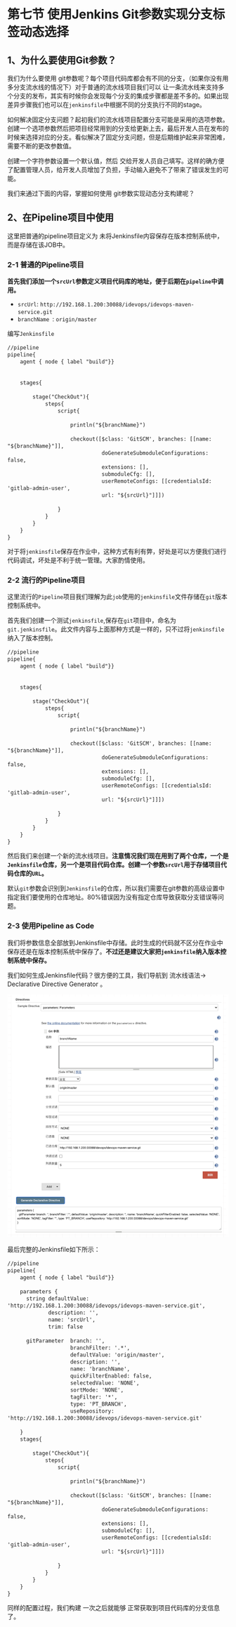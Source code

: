 # 第七节 使用Jenkins Git参数实现分支标签动态选择

## 1、为什么要使用Git参数？

我们为什么要使用 git参数呢？每个项目代码库都会有不同的分支，（如果你没有用多分支流水线的情况下）对于普通的流水线项目我们可以 让一条流水线来支持多个分支的发布，其实有时候你会发现每个分支的集成步骤都是差不多的。如果出现差异步骤我们也可以在`jenkinsfile`中根据不同的分支执行不同的stage。

如何解决固定分支问题？起初我们的流水线项目配置分支可能是采用的选项参数。创建一个选项参数然后把项目经常用到的分支给更新上去，最后开发人员在发布的时候来选择对应的分支。看似解决了固定分支问题，但是后期维护起来非常困难，需要不断的更改参数值。

创建一个字符参数设置一个默认值，然后 交给开发人员自己填写。这样的确方便了配置管理人员，给开发人员增加了负担，手动输入避免不了带来了错误发生的可能。

我们来通过下面的内容，掌握如何使用 git参数实现动态分支构建呢？

## 2、在Pipeline项目中使用

这里把普通的pipeline项目定义为 未将Jenkinsfile内容保存在版本控制系统中，而是存储在该JOB中。

### 2-1 普通的Pipeline项目

**首先我们添加一个`srcUrl`参数定义项目代码库的地址，便于后期在`pipeline`中调用。**

* `srcUrl`: `http://192.168.1.200:30088/idevops/idevops-maven-service.git`
* `branchName `: `origin/master`

编写`Jenkinsfile`

```
//pipeline
pipeline{
    agent { node { label "build"}}
    
    
    stages{

        stage("CheckOut"){
            steps{
                script{
                   
                    println("${branchName}")
                
                    checkout([$class: 'GitSCM', branches: [[name: "${branchName}"]], 
                              doGenerateSubmoduleConfigurations: false, 
                              extensions: [], 
                              submoduleCfg: [], 
                              userRemoteConfigs: [[credentialsId: 'gitlab-admin-user', 
                              url: "${srcUrl}"]]])

                }
            }
        }
    }
}
```


对于将`jenkinsfile`保存在作业中，这种方式有利有弊，好处是可以方便我们进行代码调试，坏处是不利于统一管理。大家酌情使用。

### 2-2 流行的Pipeline项目

这里流行的`Pipeline`项目我们理解为此`job`使用的`jenkinsfile`文件存储在`git`版本控制系统中。

首先我们创建一个测试`jenkinsfile`,保存在`git`项目中，命名为`git.jenkinsfile`。此文件内容与上面那种方式是一样的，只不过将`jenkinsfile`纳入了版本控制。

```
//pipeline
pipeline{
    agent { node { label "build"}}
    
    
    stages{

        stage("CheckOut"){
            steps{
                script{
                   
                    println("${branchName}")
                
                    checkout([$class: 'GitSCM', branches: [[name: "${branchName}"]], 
                              doGenerateSubmoduleConfigurations: false, 
                              extensions: [], 
                              submoduleCfg: [], 
                              userRemoteConfigs: [[credentialsId: 'gitlab-admin-user', 
                              url: "${srcUrl}"]]])

                }
            }
        }
    }
}
```

然后我们来创建一个新的流水线项目。**注意情况我们现在用到了两个仓库，一个是`Jenkinsfile`仓库，另一个是项目代码仓库。创建一个参数`srcUrl`用于存储项目代码仓库的`URL`。**

默认`git`参数会识别到`Jenkinsfile`的仓库，所以我们需要在git参数的高级设置中指定我们要使用的仓库地址。80%错误因为没有指定仓库导致获取分支错误等问题。

### 2-3 使用Pipeline as Code

我们将参数信息全部放到Jenkinsfile中存储。此时生成的代码就不区分在作业中保存还是在版本控制系统中保存了。**不过还是建议大家把`jenkinsfile`纳入版本控制系统中保存。**

我们如何生成Jenkinsfile代码？很方便的工具，我们导航到 流水线语法-> Declarative Directive Generator 。

![Alt Image Text](../images/chp2_7_1.png "Body image")

最后完整的Jenkinsfile如下所示：

```
//pipeline
pipeline{
    agent { node { label "build"}}
    
    parameters {
      string defaultValue: 'http://192.168.1.200:30088/idevops/idevops-maven-service.git', 
             description: '', 
             name: 'srcUrl', 
             trim: false
             
      gitParameter  branch: '', 
                    branchFilter: '.*', 
                    defaultValue: 'origin/master', 
                    description: '', 
                    name: 'branchName', 
                    quickFilterEnabled: false, 
                    selectedValue: 'NONE', 
                    sortMode: 'NONE', 
                    tagFilter: '*', 
                    type: 'PT_BRANCH', 
                    useRepository: 'http://192.168.1.200:30088/idevops/idevops-maven-service.git'
    
    }
    stages{

        stage("CheckOut"){
            steps{
                script{
                   
                    println("${branchName}")
                
                    checkout([$class: 'GitSCM', branches: [[name: "${branchName}"]], 
                              doGenerateSubmoduleConfigurations: false, 
                              extensions: [], 
                              submoduleCfg: [], 
                              userRemoteConfigs: [[credentialsId: 'gitlab-admin-user', 
                              url: "${srcUrl}"]]])

                }
            }
        }
    }
}
```

同样的配置过程，我们构建 一次之后就能够 正常获取到项目代码库的分支信息了。


